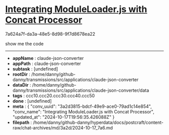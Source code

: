 # [Integrating ModuleLoader.js with Concat Processor](https://claude.ai/chat/3a2d3815-bdcf-49e9-ace0-79ad1c14e854)

7a624a7f-da3a-48e5-8d98-9f7d8678ea22

show me the code

---

* **appName** : claude-json-converter
* **appPath** : claude-json-converter
* **subtask** : [undefined]
* **rootDir** : /home/danny/github-danny/transmissions/src/applications/claude-json-converter
* **dataDir** : /home/danny/github-danny/transmissions/src/applications/claude-json-converter/data
* **tags** : ccc10.ccc20.ccc30.ccc40.ccc50
* **done** : [undefined]
* **meta** : {
  "conv_uuid": "3a2d3815-bdcf-49e9-ace0-79ad1c14e854",
  "conv_name": "Integrating ModuleLoader.js with Concat Processor",
  "updated_at": "2024-10-17T19:56:35.426088Z"
}
* **filepath** : /home/danny/github-danny/hyperdata/docs/postcraft/content-raw/chat-archives/md/3a2d/2024-10-17_7a6.md